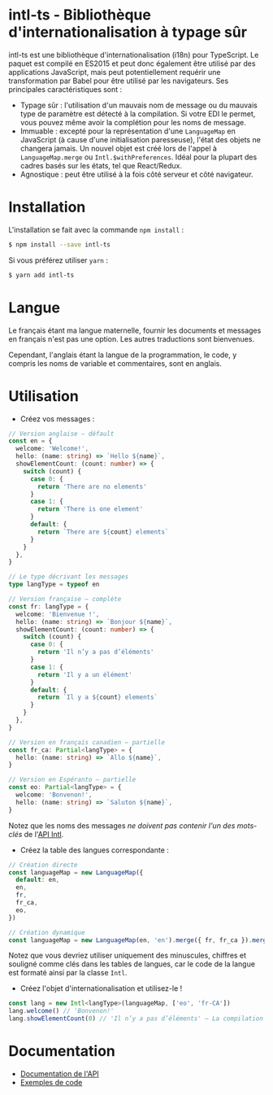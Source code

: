 # intl-ts - Bibliothèque d'internationalisation à typage sûr

intl-ts est une bibliothèque d'internationalisation (i18n) pour TypeScript. Le paquet est compilé en ES2015 et peut donc également être utilisé par des applications JavaScript, mais peut potentiellement requérir une transformation par Babel pour être utilisé par les navigateurs. Ses principales caractéristiques sont :

* Typage sûr : l'utilisation d'un mauvais nom de message ou du mauvais type de paramètre est détecté à la compilation. Si votre EDI le permet, vous pouvez même avoir la complétion pour les noms de message.
* Immuable : excepté pour la représentation d'une `LanguageMap` en JavaScript (à cause d'une initialisation paresseuse), l'état des objets ne changera jamais. Un nouvel objet est créé lors de l'appel à `LanguageMap.merge` ou `Intl.$withPreferences`. Idéal pour la plupart des cadres basés sur les états, tel que React/Redux.
* Agnostique : peut être utilisé à la fois côté serveur et côté navigateur.

# Installation

L'installation se fait avec la commande `npm install` :

```bash
$ npm install --save intl-ts
```

Si vous préférez utiliser `yarn` :

```bash
$ yarn add intl-ts
```

# Langue

Le français étant ma langue maternelle, fournir les documents et messages en français n'est pas une option. Les autres traductions sont bienvenues.

Cependant, l'anglais étant la langue de la programmation, le code, y compris les noms de variable et commentaires, sont en anglais.

# Utilisation

* Créez vos messages :

```typescript
// Version anglaise — défault
const en = {
  welcome: 'Welcome!',
  hello: (name: string) => `Hello ${name}`,
  showElementCount: (count: number) => {
    switch (count) {
      case 0: {
        return 'There are no elements'
      }
      case 1: {
        return 'There is one element'
      }
      default: {
        return `There are ${count} elements`
      }
    }
  },
}

// Le type décrivant les messages
type langType = typeof en

// Version française — complète
const fr: langType = {
  welcome: 'Bienvenue !',
  hello: (name: string) => `Bonjour ${name}`,
  showElementCount: (count: number) => {
    switch (count) {
      case 0: {
        return 'Il n’y a pas d’éléments'
      }
      case 1: {
        return 'Il y a un élément'
      }
      default: {
        return `Il y a ${count} elements`
      }
    }
  },
}

// Version en français canadien — partielle
const fr_ca: Partial<langType> = {
  hello: (name: string) => `Allo ${name}`,
}

// Version en Espéranto — partielle
const eo: Partial<langType> = {
  welcome: 'Bonvenon!',
  hello: (name: string) => `Saluton ${name}`,
}
```

Notez que les noms des messages _ne doivent pas contenir l'un des mots-clés_ de l'[API Intl](api.md#intlt-extends-messages).

* Créez la table des langues correspondante :

```typescript
// Création directe
const languageMap = new LanguageMap({
  default: en,
  en,
  fr,
  fr_ca,
  eo,
})

// Création dynamique
const languageMap = new LanguageMap(en, 'en').merge({ fr, fr_ca }).merge({ eo })
```

Notez que vous devriez utiliser uniquement des minuscules, chiffres et souligné comme clés dans les tables de langues, car le code de la langue est formaté ainsi par la classe `Intl`.

* Créez l'objet d'internationalisation et utilisez-le !

```typescript
const lang = new Intl<langType>(languageMap, ['eo', 'fr-CA'])
lang.welcome() // 'Bonvenon!'
lang.showElementCount(0) // 'Il n’y a pas d’éléments' — La compilation vérifie que 0 est bien un nombre
```

# Documentation

* [Documentation de l'API](api.md)
* [Exemples de code](tips.md)
